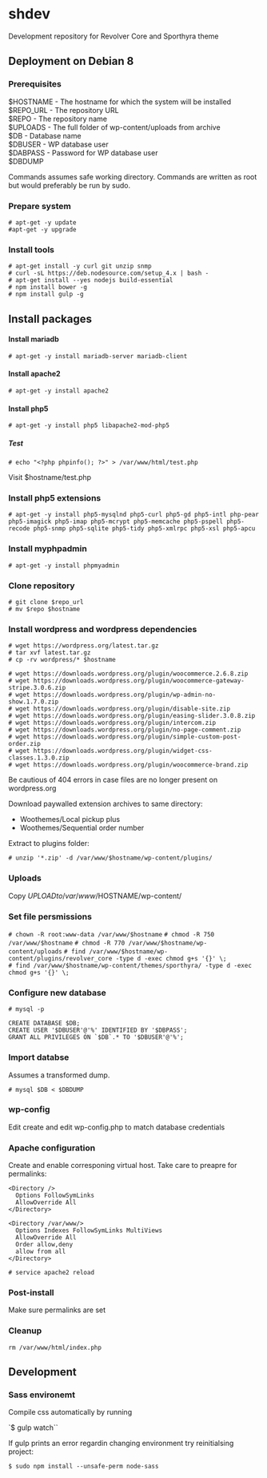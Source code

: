 # shdev
Development repository for Revolver Core and Sporthyra theme

## Deployment on Debian 8
### Prerequisites

$HOSTNAME - The hostname for which the system will be installed  
$REPO_URL - The repository URL  
$REPO - The repository name  
$UPLOADS - The full folder of wp-content/uploads from archive  
$DB - Database name  
$DBUSER - WP database user  
$DABPASS - Password for WP database user  
$DBDUMP

Commands assumes safe working directory. Commands are written as root but would preferably be run by sudo.

### Prepare system
`# apt-get -y update`  
`#apt-get -y upgrade`

### Install tools

`# apt-get install -y curl git unzip snmp`  
`# curl -sL https://deb.nodesource.com/setup_4.x | bash -`  
`# apt-get install --yes nodejs build-essential`  
`# npm install bower -g`  
`# npm install gulp -g`  

## Install packages

#### Install mariadb 

`# apt-get -y install mariadb-server mariadb-client`

#### Install apache2

`# apt-get -y install apache2`

#### Install php5

`# apt-get -y install php5 libapache2-mod-php5`

##### Test

`# echo "<?php phpinfo(); ?>" > /var/www/html/test.php`

Visit $hostname/test.php

### Install php5 extensions

`# apt-get -y install php5-mysqlnd php5-curl php5-gd php5-intl php-pear php5-imagick php5-imap php5-mcrypt php5-memcache php5-pspell php5-recode php5-snmp php5-sqlite php5-tidy php5-xmlrpc php5-xsl php5-apcu`

### Install myphpadmin

`# apt-get -y install phpmyadmin`

### Clone repository
`# git clone $repo_url`  
`# mv $repo $hostname`

### Install wordpress and wordpress dependencies
`# wget https://wordpress.org/latest.tar.gz`  
`# tar xvf latest.tar.gz`  
`# cp -rv wordpress/* $hostname`  

`# wget https://downloads.wordpress.org/plugin/woocommerce.2.6.8.zip`  
`# wget https://downloads.wordpress.org/plugin/woocommerce-gateway-stripe.3.0.6.zip`  
`# wget https://downloads.wordpress.org/plugin/wp-admin-no-show.1.7.0.zip`  
`# wget https://downloads.wordpress.org/plugin/disable-site.zip`  
`# wget https://downloads.wordpress.org/plugin/easing-slider.3.0.8.zip`  
`# wget https://downloads.wordpress.org/plugin/intercom.zip`  
`# wget https://downloads.wordpress.org/plugin/no-page-comment.zip`  
`# wget https://downloads.wordpress.org/plugin/simple-custom-post-order.zip`  
`# wget https://downloads.wordpress.org/plugin/widget-css-classes.1.3.0.zip`  
`# wget https://downloads.wordpress.org/plugin/woocommerce-brand.zip`  

Be cautious of 404 errors in case files are no longer present on wordpress.org

Download paywalled extension archives to same directory:
* Woothemes/Local pickup plus  
* Woothemes/Sequential order number

Extract to plugins folder:

`# unzip '*.zip' -d /var/www/$hostname/wp-content/plugins/`

### Uploads

Copy $UPLOAD to /var/www/$HOSTNAME/wp-content/

### Set file persmissions

`# chown -R root:www-data /var/www/$hostname` 
`# chmod -R 750 /var/www/$hostname` 
`# chmod -R 770 /var/www/$hostname/wp-content/uploads` 
`# find /var/www/$hostname/wp-content/plugins/revolver_core -type d -exec chmod g+s '{}' \;`  
`# find /var/www/$hostname/wp-content/themes/sporthyra/ -type d -exec chmod g+s '{}' \;` 
  
### Configure new database

`# mysql -p`  

```
CREATE DATABASE $DB;
CREATE USER '$DBUSER'@'%' IDENTIFIED BY '$DBPASS';
GRANT ALL PRIVILEGES ON `$DB`.* TO '$DBUSER'@'%';
```

### Import databse

Assumes a transformed dump.

`# mysql $DB < $DBDUMP`  

### wp-config

Edit create and edit wp-config.php to match database credentials

### Apache configuration

Create and enable corresponing virtual host. Take care to preapre for permalinks:

```
<Directory />
  Options FollowSymLinks
  AllowOverride All
</Directory>

<Directory /var/www/>
  Options Indexes FollowSymLinks MultiViews
  AllowOverride All
  Order allow,deny
  allow from all
</Directory>
```

`# service apache2 reload`

### Post-install

Make sure permalinks are set

### Cleanup

`rm /var/www/html/index.php`

## Development

### Sass environemt

Compile css automatically by running 

`$ gulp watch``

If gulp prints an error regardin changing environment try reinitialsing project:

`$ sudo npm install --unsafe-perm node-sass`
